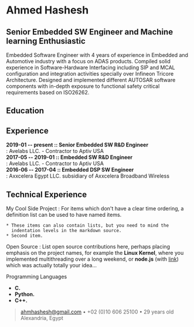 # Ahmed Hashesh
## Senior Embedded SW Engineer and Machine learning Enthusiastic
Embedded Software Engineer with 4 years of experience in Embedded and Automotive industry with a focus on ADAS products. Compiled solid experience in Software-Hardware Interfacing including SIP and MCAL configuration and integration activities specially over Infineon Tricore Architecture. Designed and implemented different AUTOSAR software components with in-depth exposure to functional safety critical requirements based on ISO26262.

Education
---------



Experience
----------
**2019-01 -- present  ::  Senior Embedded SW R&D Engineer**  
:   Avelabs LLC. - Contractor to Aptiv USA  
**2017-05 -- 2019-01  ::  Embedded SW R&D Engineer**  
:   Avelabs LLC. - Contractor to Aptiv USA   
**2016-06 -- 2017-04  ::  Embedded DSP SW Engineer**   
:   Axxcelera Egypt LLC. subsidiary of Axxcelera Broadband Wireless   

Technical Experience
--------------------

My Cool Side Project
:   For items which don't have a clear time ordering, a definition
    list can be used to have named items.

    * These items can also contain lists, but you need to mind the
      indentation levels in the markdown source.
    * Second item.

Open Source
:   List open source contributions here, perhaps placing emphasis on
    the project names, for example the **Linux Kernel**, where you
    implemented multithreading over a long weekend, or **node.js**
    (with [link](http://nodejs.org)) which was actually totally
    your idea...

Programming Languages  
* **C.**  
* **Python.**  
* **C++.**   

> <ahmhashesh@gmail.com> • +02 (0)10 606 25100 • 29 years old\
> Alexandria, Egypt
